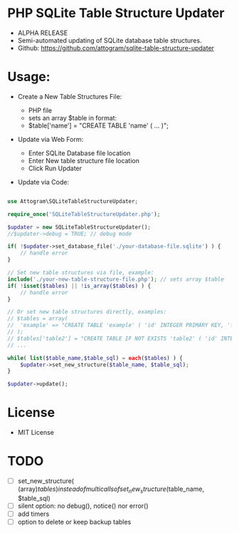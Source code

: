 # PHP SQLite Table Structure Updater

* ALPHA RELEASE
* Semi-automated updating of SQLite database table structures.
* Github: https://github.com/attogram/sqlite-table-structure-updater

# Usage:

* Create a New Table Structures File:
  * PHP file
  * sets an array $table in format:
  * $table['name'] = "CREATE TABLE 'name' ( ... )";

* Update via Web Form:
  * Enter SQLite Database file location
  * Enter New table structure file location
  * Click Run Updater

* Update via Code:
```php

use Attogram\SQLiteTableStructureUpdater;

require_once('SQLiteTableStructureUpdater.php');

$updater = new SQLiteTableStructureUpdater();
//$updater->debug = TRUE; // debug mode

if( !$updater->set_database_file('./your-database-file.sqlite') ) {
    // handle error
}

// Set new table structures via file, example:
include('./your-new-table-structure-file.php'); // sets array $table
if( !isset($tables) || !is_array($tables) ) {
    // handle error
}

// Or set new table structures directly, examples:
// $tables = array(
//  'example' => "CREATE TABLE 'example' ( 'id' INTEGER PRIMARY KEY, 'foo' TEXT )",
// );
// $tables['table2'] = "CREATE TABLE IF NOT EXISTS 'table2' ( 'id' INTEGER PRIMARY KEY, 'bar' TEXT )";
// ...

while( list($table_name,$table_sql) = each($tables) ) {
    $updater->set_new_structure($table_name, $table_sql);
}

$updater->update();

```

# License

* MIT License

# TODO
- [ ] set_new_structure( (array)$tables ) instead of multi calls of set_new_structure($table_name, $table_sql)
- [ ] silent option: no debug(), notice() nor error()
- [ ] add timers
- [ ] option to delete or keep backup tables
